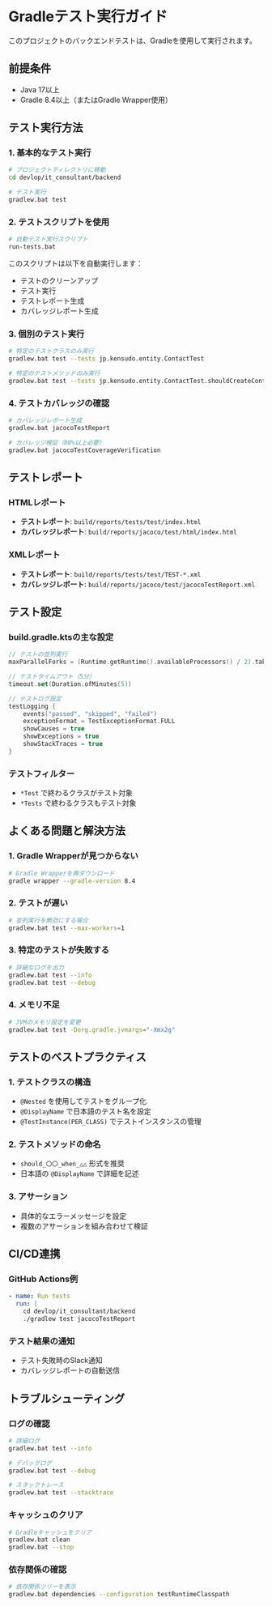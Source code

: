 # Gradleテスト実行ガイド

このプロジェクトのバックエンドテストは、Gradleを使用して実行されます。

## 前提条件

- Java 17以上
- Gradle 8.4以上（またはGradle Wrapper使用）

## テスト実行方法

### 1. 基本的なテスト実行

```bash
# プロジェクトディレクトリに移動
cd devlop/it_consultant/backend

# テスト実行
gradlew.bat test
```

### 2. テストスクリプトを使用

```bash
# 自動テスト実行スクリプト
run-tests.bat
```

このスクリプトは以下を自動実行します：
- テストのクリーンアップ
- テスト実行
- テストレポート生成
- カバレッジレポート生成

### 3. 個別のテスト実行

```bash
# 特定のテストクラスのみ実行
gradlew.bat test --tests jp.kensudo.entity.ContactTest

# 特定のテストメソッドのみ実行
gradlew.bat test --tests jp.kensudo.entity.ContactTest.shouldCreateContactWithDefaultConstructor
```

### 4. テストカバレッジの確認

```bash
# カバレッジレポート生成
gradlew.bat jacocoTestReport

# カバレッジ検証（80%以上必要）
gradlew.bat jacocoTestCoverageVerification
```

## テストレポート

### HTMLレポート
- **テストレポート**: `build/reports/tests/test/index.html`
- **カバレッジレポート**: `build/reports/jacoco/test/html/index.html`

### XMLレポート
- **テストレポート**: `build/reports/tests/test/TEST-*.xml`
- **カバレッジレポート**: `build/reports/jacoco/test/jacocoTestReport.xml`

## テスト設定

### build.gradle.ktsの主な設定

```kotlin
// テストの並列実行
maxParallelForks = (Runtime.getRuntime().availableProcessors() / 2).takeIf { it > 0 } ?: 1

// テストタイムアウト（5分）
timeout.set(Duration.ofMinutes(5))

// テストログ設定
testLogging {
    events("passed", "skipped", "failed")
    exceptionFormat = TestExceptionFormat.FULL
    showCauses = true
    showExceptions = true
    showStackTraces = true
}
```

### テストフィルター
- `*Test` で終わるクラスがテスト対象
- `*Tests` で終わるクラスもテスト対象

## よくある問題と解決方法

### 1. Gradle Wrapperが見つからない
```bash
# Gradle Wrapperを再ダウンロード
gradle wrapper --gradle-version 8.4
```

### 2. テストが遅い
```bash
# 並列実行を無効にする場合
gradlew.bat test --max-workers=1
```

### 3. 特定のテストが失敗する
```bash
# 詳細なログを出力
gradlew.bat test --info
gradlew.bat test --debug
```

### 4. メモリ不足
```bash
# JVMのメモリ設定を変更
gradlew.bat test -Dorg.gradle.jvmargs="-Xmx2g"
```

## テストのベストプラクティス

### 1. テストクラスの構造
- `@Nested` を使用してテストをグループ化
- `@DisplayName` で日本語のテスト名を設定
- `@TestInstance(PER_CLASS)` でテストインスタンスの管理

### 2. テストメソッドの命名
- `should_〇〇_when_△△` 形式を推奨
- 日本語の `@DisplayName` で詳細を記述

### 3. アサーション
- 具体的なエラーメッセージを設定
- 複数のアサーションを組み合わせて検証

## CI/CD連携

### GitHub Actions例
```yaml
- name: Run tests
  run: |
    cd devlop/it_consultant/backend
    ./gradlew test jacocoTestReport
```

### テスト結果の通知
- テスト失敗時のSlack通知
- カバレッジレポートの自動送信

## トラブルシューティング

### ログの確認
```bash
# 詳細ログ
gradlew.bat test --info

# デバッグログ
gradlew.bat test --debug

# スタックトレース
gradlew.bat test --stacktrace
```

### キャッシュのクリア
```bash
# Gradleキャッシュをクリア
gradlew.bat clean
gradlew.bat --stop
```

### 依存関係の確認
```bash
# 依存関係ツリーを表示
gradlew.bat dependencies --configuration testRuntimeClasspath
``` 